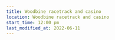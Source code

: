 ```yaml
---
title: Woodbine racetrack and casino
location: Woodbine racetrack and casino
start_time: 12:00 pm
last_modified_at: 2022-06-11
---
```

